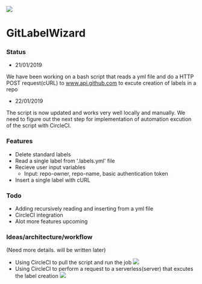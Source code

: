 ![](https://i.gyazo.com/0839e2c4186caee4f3ba67227bf2f5ea.png)

# GitLabelWizard

### Status
- 21/01/2019

We have been working on a bash script that reads a yml file and do a HTTP POST request(cURL) to www.api.github.com to excute creation of labels in a repo

- 22/01/2019

The script is now updated and works very well locally and manually. We need to figure out the next step for implementation of automation excution of the script with CircleCI.  

### Features
* Delete standard labels
* Read a single label from '.labels.yml' file
* Recieve user input variables
  * Input: repo-owner, repo-name, basic authentication token
* Insert a single label with cURL

### Todo
* Adding recursively reading and inserting from a yml file
* CircleCI integration
* Alot more features upcoming

### Ideas/architecture/workflow
(Need more details. will be written later)
- Using CircleCI to pull the script and run the job
![](https://i.gyazo.com/6da4a52520f0c383f1d72cbc264f5847.png)
- Using CircleCI to perform a request to a serverless(server) that excutes the label creation
![](https://i.gyazo.com/08c683df3e9aa305e8f3b333cc1fb09e.png)

